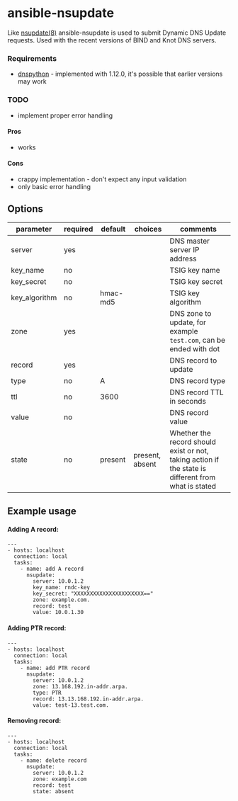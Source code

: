 # ansible-nsupdate
Like [nsupdate(8)](http://linux.die.net/man/8/nsupdate) ansible-nsupdate is used to submit Dynamic DNS Update requests.
Used with the recent versions of BIND and Knot DNS servers.

### Requirements
  * [dnspython](http://www.dnspython.org/) - implemented with 1.12.0, it's possible that earlier versions may work

### TODO
  * implement proper error handling

#### Pros
  * works

#### Cons
  * crappy implementation - don't expect any input validation
  * only basic error handling

## Options

parameter | required | default | choices | comments
--------- | -------- | ------- | ------- | --------
server | yes | | | DNS master server IP address
key_name | no | | | TSIG key name
key_secret | no | | | TSIG key secret
key_algorithm | no | hmac-md5 | | TSIG key algorithm
zone | yes | | | DNS zone to update, for example `test.com`, can be ended with dot
record | yes | | | DNS record to update
type | no | A | | DNS record type
ttl | no | 3600 | | DNS record TTL in seconds
value | no | | | DNS record value
state | no | present | present, absent | Whether the record should exist or not, taking action if the state is different from what is stated

## Example usage

#### Adding A record:
    ---
    - hosts: localhost
      connection: local
      tasks:
        - name: add A record
          nsupdate:
            server: 10.0.1.2
            key_name: rndc-key
            key_secret: "XXXXXXXXXXXXXXXXXXXXXX=="
            zone: example.com.
            record: test
            value: 10.0.1.30

#### Adding PTR record:
    ---
    - hosts: localhost
      connection: local
      tasks:
        - name: add PTR record
          nsupdate:
            server: 10.0.1.2
            zone: 13.168.192.in-addr.arpa.
            type: PTR
            record: 13.13.168.192.in-addr.arpa.
            value: test-13.test.com.

#### Removing record:
    ---
    - hosts: localhost
      connection: local
      tasks:
        - name: delete record
          nsupdate:
            server: 10.0.1.2
            zone: example.com
            record: test
            state: absent
